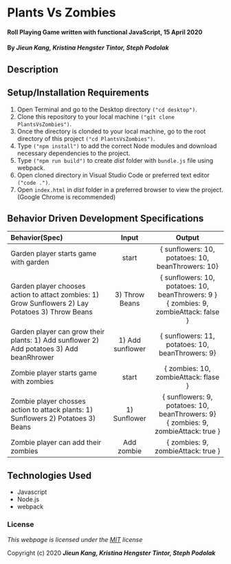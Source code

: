 # Plants Vs Zombies 

#### Roll Playing Game written with functional JavaScript, 15 April 2020
 
#### By **_Jieun Kang, Kristina Hengster Tintor, Steph Podolak_**

## Description


## Setup/Installation Requirements

1. Open Terminal and go to the Desktop directory `("cd desktop")`.
2. Clone this repository to your local machine `("git clone PlantsVsZombies")`.
3. Once the directory is clonded to your local machine, go to the root directory of this project `("cd PlantsVsZombies")`.
4. Type  `("npm install")` to add the correct Node modules and download necessary dependencies to the project.
5. Type `("npm run build")` to create _dist_ folder with `bundle.js` file using webpack.
6. Open cloned directory in Visual Studio Code or preferred text editor `("code .")`.
7. Open `index.html` in _dist_ folder in a preferred browser to view the project. (Google Chrome is recommended)


## Behavior Driven Development Specifications

| Behavior(Spec)  | Input | Output  |
| :---------------- | :-----: | :-----: |
| Garden player starts game with garden | start | { sunflowers: 10, potatoes: 10, beanThrowers: 10} |
| Garden player chooses action to attact zombies: 1) Grow Sunflowers 2) Lay Potatoes 3) Throw Beans | 3) Throw Beans | { sunflowers: 10, potatoes: 10, beanThrowers: 9 } <br> { zombies: 9, zombieAttack: false } |
| Garden player can grow their plants: 1) Add sunflower 2) Add potatoes 3) Add beanRhrower | 1) Add sunflower | { sunflowers: 11, potatoes: 10, beanThrowers: 9} |
| Zombie player starts game with zombies | start | { zombies: 10, zombieAttack: flase } |
| Zombie player chosses action to attack plants: 1) Sunflowers 2) Potatoes 3) Beans | 1) Sunflower | { sunflowers: 9, potatoes: 10, beanThrowers: 9} <br>{ zombies: 9, zombieAttack: true } |
| Zombie player can add their zombies | Add zombie | { zombies: 9, zombieAttack: true } |



## Technologies Used
* Javascript
* Node.js
* webpack

### License

*This webpage is licensed under the [MIT](https://en.wikipedia.org/wiki/MIT_License) license*

Copyright (c) 2020 **_Jieun Kang, Kristina Hengster Tintor, Steph Podolak_**
